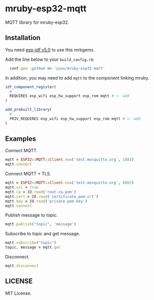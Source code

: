 # mruby-esp32-mqtt

MQTT library for mruby-esp32.

## Installation

You need [esp-idf v5.0](https://docs.espressif.com/projects/esp-idf/en/release-v5.0/esp32/index.html) to use this mrbgems.

Add the line below to your `build_config.rb`:

```ruby
  conf.gem :github => 'yuuu/mruby-esp32-mqtt'
```

In addition, you may need to add `mqtt` to the component linking mruby.

```cmake
idf_component_register(
  # ...
  REQUIRES esp_wifi esp_hw_support esp_rom mqtt # <- add
)

add_prebuilt_library(
  # ...
  PRIV_REQUIRES esp_wifi esp_hw_support esp_rom mqtt # <- add
)
```

## Examples

Connect MQTT.

```ruby
mqtt = ESP32::MQTT::Client.new('test.mosquitto.org', 1883)
mqtt.connect
```

Connect MQTT + TLS.

```ruby
mqtt = ESP32::MQTT::Client.new('test.mosquitto.org', 8883)
mqtt.ssl = true
mqtt.ca = IO.read('root-ca.pem')
mqtt.cert = IO.read('certificate.pem.crt')
mqtt.key = IO.read('private.pem.key')
mqtt.connect
```

Publish message to topic.

```ruby
mqtt.publish("topic", 'message')
```

Subscribe to topic and get message.

```ruby
mqtt.subscribe("topic")
topic, message = mqtt.get
```

Disconnect.

```ruby
mqtt.disconnect
```

## LICENSE

MIT License.
